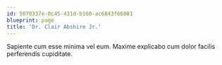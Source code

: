 ```yaml
---
id: 5070337e-0c45-431d-b160-ac6843f66081
blueprint: page
title: 'Dr. Clair Abshire Jr.'
---
```

Sapiente cum esse minima vel eum. Maxime explicabo cum dolor facilis perferendis cupiditate.